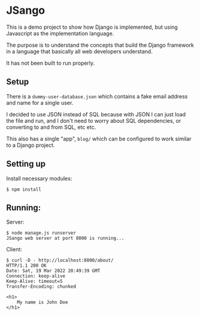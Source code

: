 # JSango

This is a demo project to show how Django is implemented, but using
Javascript as the implementation language.

The purpose is to understand the concepts that build the Django framework
in a language that basically all web developers understand.

It has not been built to run properly.

## Setup

There is a `dummy-user-database.json` which contains a fake email address and name for a single user.

I decided to use JSON instead of SQL because with JSON I can just load the file and run, and I don't need to worry about SQL dependencies, or converting to and from SQL, etc etc.

This also has a single "app", `blog/` which can be configured to work similar to a Django project.

## Setting up

Install necessary modules:

```console
$ npm install
```

## Running:

Server: 

```console
$ node manage.js runserver
JSango web server at port 8000 is running...
```

Client: 
```console
$ curl -D - http://localhost:8000/about/
HTTP/1.1 200 OK
Date: Sat, 19 Mar 2022 20:49:39 GMT
Connection: keep-alive
Keep-Alive: timeout=5
Transfer-Encoding: chunked

<h1>
    My name is John Doe
</h1>

```


